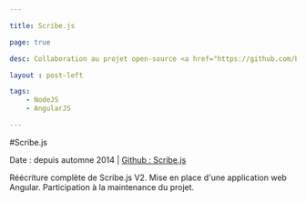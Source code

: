```yaml
---

title: Scribe.js

page: true

desc: Collaboration au projet open-source <a href="https://github.com/bluejamesbond/Scribe.js">Scribe.js</a>.

layout : post-left

tags:
    - NodeJS
    - AngularJS

---
```


#Scribe.js

Date : depuis automne 2014 | [Github : Scribe.js](https://github.com/bluejamesbond/Scribe.js)

Réécriture complète de Scribe.js V2. Mise en place d'une application web Angular. Participation à la maintenance du projet.
